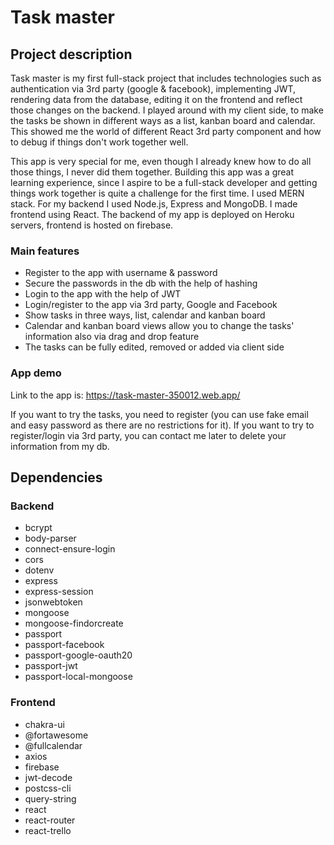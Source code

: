 # Task master

## Project description
Task master is my first full-stack project that includes technologies such as authentication via 3rd party (google & facebook), implementing JWT, rendering data from the database, editing it on the frontend and reflect those changes on the backend. I played around with my client side, to make the tasks be shown in different ways as a list, kanban board and calendar. This showed me the world of different React 3rd party component and how to debug if things don't work together well.

This app is very special for me, even though I already knew how to do all those things, I never did them together. Building this app was a great learning experience, since I aspire to be a full-stack developer and getting things work together is quite a challenge for the first time. I used MERN stack. For my backend I used Node.js, Express and MongoDB. I made frontend using React. The backend of my app is deployed on Heroku servers, frontend is hosted on firebase.

### Main features
- Register to the app with username & password
- Secure the passwords in the db with the help of hashing
- Login to the app with the help of JWT
- Login/register to the app via 3rd party, Google and Facebook
- Show tasks in three ways, list, calendar and kanban board
- Calendar and kanban board views allow you to change the tasks' information also via drag and drop feature
- The tasks can be fully edited, removed or added via client side

### App demo
Link to the app is: https://task-master-350012.web.app/

If you want to try the tasks, you need to register (you can use fake email and easy password as there are no restrictions for it). If you want to try to register/login via 3rd party, you can contact me later to delete your information from my db.

## Dependencies

### Backend
- bcrypt
- body-parser
- connect-ensure-login
- cors
- dotenv
- express
- express-session
- jsonwebtoken
- mongoose
- mongoose-findorcreate
- passport
- passport-facebook
- passport-google-oauth20
- passport-jwt
- passport-local-mongoose

### Frontend
- chakra-ui
- @fortawesome
- @fullcalendar
- axios
- firebase
- jwt-decode
- postcss-cli
- query-string
- react
- react-router
- react-trello

